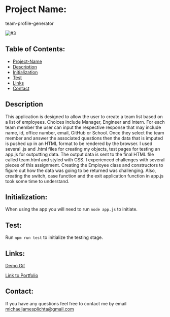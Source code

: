 # Project Name:
team-profile-generator

![#3](https://user-images.githubusercontent.com/58678985/82692522-b4833c80-9c14-11ea-838e-22da03f69c47.png)

## Table of Contents:

- [Project-Name](#Project-Name)
- [Description](#Description)
- [Initialization](#Initialization)
- [Test](#Test)
- [Links](#Links)
- [Contact](#Contact)

## Description
This application is designed to allow the user to create a team list based on a list of employees. Choices include Manager, Engineer and Intern.  For each team member the user can input the respective response that may include name, id, office number, email, GitHub or School. Once they select the team member and answer the associated questions then the data that is imputed is pushed up in an HTML format to be rendered by the browser. I used several .js and .html files for creating my objects, test pages for testing an app.js for outputting data. The output data is sent to the final HTML file called team.html and styled with CSS. 
I experienced challenges with several pieces of this assignment. Creating the Employee class and constructors to figure out how the data was going to be returned was challenging. Also, creating the switch, case function and the exit application function in app.js took some time to understand.

## Initialization:
When using the app you will need to run `node app.js` to initiate.

## Test:
Run `npm run test` to initialize the testing stage. 

## Links:

[Demo Gif](https://drive.google.com/file/d/1dSgKPxBtfiFD7rfWN_ya1g7YM1tByP3N/view)

[Link to Portfolio](https://mekaleka.github.io/professional-portfolio/)

## Contact:
If you have any questions feel free to contact me by email [michaeljamesplichta@gmail.com](michaeljamesplichta@gmail.com)
